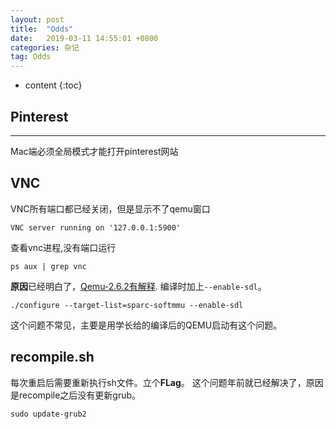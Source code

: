 ```yaml
---
layout: post
title:  "Odds"
date:   2019-03-11 14:55:01 +0800
categories: 杂记
tag: Odds
---
```

* content
{:toc}


## Pinterest
---
Mac端必须全局模式才能打开pinterest网站

## VNC

VNC所有端口都已经关闭，但是显示不了qemu窗口
```shell
VNC server running on '127.0.0.1:5900'
```
查看vnc进程,没有端口运行
```shell
ps aux | grep vnc
```

**原因**已经明白了，[Qemu-2.6.2有解释](https://fgroove.github.io/2019/03/12/Qemu-2.6.2/).
编译时加上`--enable-sdl`。

```shell
./configure --target-list=sparc-softmmu --enable-sdl
```
这个问题不常见，主要是用学长给的编译后的QEMU启动有这个问题。

## recompile.sh
每次重启后需要重新执行sh文件。立个**FLag**。
这个问题年前就已经解决了，原因是recompile之后没有更新grub。

```shell
sudo update-grub2
```